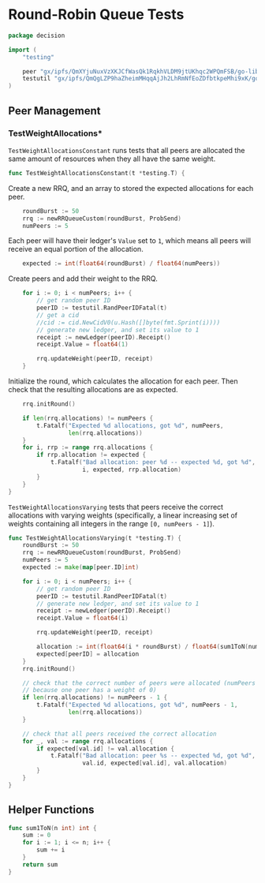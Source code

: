 Round-Robin Queue Tests
=======================

```{.go .lib}
package decision

import (
    "testing"

    peer "gx/ipfs/QmXYjuNuxVzXKJCfWasQk1RqkhVLDM9jtUKhqc2WPQmFSB/go-libp2p-peer"
    testutil "gx/ipfs/QmQgLZP9haZheimMHqqAjJh2LhRmNfEoZDfbtkpeMhi9xK/go-testutil"
)
```

Peer Management
---------------

### TestWeightAllocations*

`TestWeightAllocationsConstant` runs tests that all peers are allocated the same
amount of resources when they all have the same weight.

```{.go .lib}
func TestWeightAllocationsConstant(t *testing.T) {
```

Create a new RRQ, and an array to stored the expected allocations for each peer.

```{.go .lib}
    roundBurst := 50
    rrq := newRRQueueCustom(roundBurst, ProbSend)
    numPeers := 5
```

Each peer will have their ledger's `Value` set to `1`, which means all peers
will receive an equal portion of the allocation.

```{.go .lib}
    expected := int(float64(roundBurst) / float64(numPeers))
```

Create peers and add their weight to the RRQ.

```{.go .lib}
    for i := 0; i < numPeers; i++ {
        // get random peer ID
        peerID := testutil.RandPeerIDFatal(t)
        // get a cid
        //cid := cid.NewCidV0(u.Hash([]byte(fmt.Sprint(i))))
        // generate new ledger, and set its value to 1
        receipt := newLedger(peerID).Receipt()
        receipt.Value = float64(1)

        rrq.updateWeight(peerID, receipt)
    }
```

Initialize the round, which calculates the allocation for each peer. Then check
that the resulting allocations are as expected.

```{.go .lib}
    rrq.initRound()

    if len(rrq.allocations) != numPeers {
        t.Fatalf("Expected %d allocations, got %d", numPeers,
                 len(rrq.allocations))
    }
    for i, rrp := range rrq.allocations {
        if rrp.allocation != expected {
            t.Fatalf("Bad allocation: peer %d -- expected %d, got %d",
                     i, expected, rrp.allocation)
        }
    }
}
```

`TestWeightAllocationsVarying` tests that peers receive the correct allocations
with varying weights (specifically, a linear increasing set of weights
containing all integers in the range `[0, numPeers - 1]`).

```{.go .lib}
func TestWeightAllocationsVarying(t *testing.T) {
    roundBurst := 50
    rrq := newRRQueueCustom(roundBurst, ProbSend)
    numPeers := 5
    expected := make(map[peer.ID]int)

    for i := 0; i < numPeers; i++ {
        // get random peer ID
        peerID := testutil.RandPeerIDFatal(t)
        // generate new ledger, and set its value to 1
        receipt := newLedger(peerID).Receipt()
        receipt.Value = float64(i)

        rrq.updateWeight(peerID, receipt)

        allocation := int(float64(i * roundBurst) / float64(sum1ToN(numPeers-1)))
        expected[peerID] = allocation
    }
    rrq.initRound()

    // check that the correct number of peers were allocated (numPeers - 1
    // because one peer has a weight of 0)
    if len(rrq.allocations) != numPeers - 1 {
        t.Fatalf("Expected %d allocations, got %d", numPeers - 1,
                 len(rrq.allocations))
    }

    // check that all peers received the correct allocation
    for _, val := range rrq.allocations {
        if expected[val.id] != val.allocation {
            t.Fatalf("Bad allocation: peer %s -- expected %d, got %d",
                     val.id, expected[val.id], val.allocation)
        }
    }
}
```

Helper Functions
----------------

```{.go .lib}
func sum1ToN(n int) int {
    sum := 0
    for i := 1; i <= n; i++ {
        sum += i
    }
    return sum
}
```
